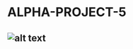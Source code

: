 # ALPHA-PROJECT-5
## ![alt text](https://github.com/bajaj277/ALPHA-PROJECT-5/blob/master/Screenshot(461).png?raw=true)
